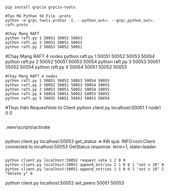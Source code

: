 ```
pip install grpcio grpcio-tools
```

```
#Tạo Mã Python từ File .proto
python -m grpc_tools.protoc -I. --python_out=. --grpc_python_out=. raft.proto
```

```
#Chạy Mạng RAFT
python raft.py 1 50051 50052 50053
python raft.py 2 50052 50051 50053
python raft.py 3 50053 50052 50051
```

#Chạy Mạng RAFT 4 nodes
python raft.py 1 50051 50052 50053 50054
python raft.py 2 50052 50051 50053 50054
python raft.py 3 50053 50051 50052 50054
python raft.py 4 50054 50051 50052 50053

```
#Chạy Mạng RAFT 4 nodes
python raft.py 1 50051 50052 50053 50054 50055
python raft.py 2 50052 50051 50053 50054 50055
python raft.py 3 50053 50051 50052 50054 50055
python raft.py 4 50054 50051 50052 50053 50055
python raft.py 5 50055 50051 50052 50053 50054
```

#Thực hiện RequestVote từ Client
python client.py localhost:50051 1 node1 0 0

```

```

.venv\scripts\activate

```

```

python client.py localhost:50053 get_status
=> Kết quả:
INFO:root:Client connected to localhost:50053
GetStatus response: term=1, state=leader

```

python client.py localhost:50052 request_vote 1 2 0 0
python client.py localhost:50051 append_entries 1 1 0 0 1 "set x 10" 0
python client.py localhost:50051 append_entries 1 1 0 0 1 "set x 10" 2 "delete y" 0

```

python client.py localhost:50052 set_peers 50051 50053
